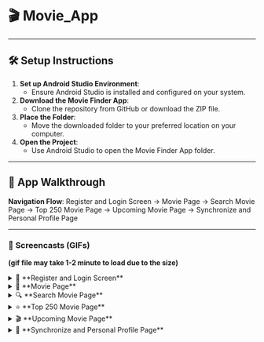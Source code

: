 # 🎬 Movie_App

---

## 🛠️ **Setup Instructions**
1. **Set up Android Studio Environment**:
   - Ensure Android Studio is installed and configured on your system.
2. **Download the Movie Finder App**:
   - Clone the repository from GitHub or download the ZIP file.
3. **Place the Folder**:
   - Move the downloaded folder to your preferred location on your computer.
4. **Open the Project**:
   - Use Android Studio to open the Movie Finder App folder.

---

## 🌟 **App Walkthrough**
**Navigation Flow**: Register and Login Screen → Movie Page → Search Movie Page → Top 250 Movie Page → Upcoming Movie Page → Synchronize and Personal Profile Page

---

### 📝 **Screencasts (GIFs)**
**(gif file may take 1-2 minute to load due to the size)**

<details>
<summary>🔐 **Register and Login Screen**</summary>

![Register and Login Screen](https://github.com/jianghuang588/Project/assets/143280771/25151349-421b-46ab-840e-d79cbb3f39a9)

> **Description**: The first screen users encounter to log in or register for the app. *(GIF)*

</details>

<details>
<summary>🎥 **Movie Page**</summary>

![Movie Page](https://github.com/jianghuang588/Project/assets/143280771/871379b5-ae02-47f8-a85a-9c218a074861)

> **Description**: Displays a list of movies for users to browse. *(GIF)*

</details>

<details>
<summary>🔍 **Search Movie Page**</summary>

![Search Movie Page](https://github.com/user-attachments/assets/95c50b85-96aa-4615-b4b5-2adc839b899f)

> **Description**: Allows users to search for specific movies by title or keywords. *(GIF)*

</details>

<details>
<summary>⭐ **Top 250 Movie Page**</summary>

![Top 250 Movie Page](https://github.com/user-attachments/assets/ae9fb4e2-849f-472d-87ce-f7971ea72329)

> **Description**: Showcases the top 250 movies based on ratings. *(GIF)*

</details>

<details>
<summary>🎬 **Upcoming Movie Page**</summary>

![Upcoming Movie Page](https://github.com/user-attachments/assets/47008cb8-4cda-468c-b6ea-17becffa8e2d)

> **Description**: Displays a list of movies that will be released soon. *(GIF)*

</details>

<details>
<summary>🔄 **Synchronize and Personal Profile Page**</summary>

![Synchronize and Personal Profile Page](https://github.com/user-attachments/assets/dabbe065-9c0b-4d71-9e4c-c56a1784b0e7)

> **Description**: Enables users to synchronize their data and update personal preferences. *(GIF)*

</details>
